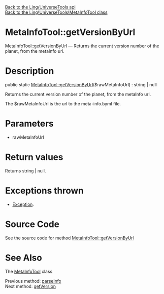 [Back to the Ling/UniverseTools api](https://github.com/lingtalfi/UniverseTools/blob/master/doc/api/Ling/UniverseTools.md)<br>
[Back to the Ling\UniverseTools\MetaInfoTool class](https://github.com/lingtalfi/UniverseTools/blob/master/doc/api/Ling/UniverseTools/MetaInfoTool.md)


MetaInfoTool::getVersionByUrl
================



MetaInfoTool::getVersionByUrl — Returns the current version number of the planet, from the metaInfo url.




Description
================


public static [MetaInfoTool::getVersionByUrl](https://github.com/lingtalfi/UniverseTools/blob/master/doc/api/Ling/UniverseTools/MetaInfoTool/getVersionByUrl.md)($rawMetaInfoUrl) : string | null




Returns the current version number of the planet, from the metaInfo url.

The $rawMetaInfoUrl is the url to the meta-info.byml file.




Parameters
================


- rawMetaInfoUrl

    


Return values
================

Returns string | null.


Exceptions thrown
================

- [Exception](http://php.net/manual/en/class.exception.php).&nbsp;







Source Code
===========
See the source code for method [MetaInfoTool::getVersionByUrl](https://github.com/lingtalfi/UniverseTools/blob/master/MetaInfoTool.php#L56-L64)


See Also
================

The [MetaInfoTool](https://github.com/lingtalfi/UniverseTools/blob/master/doc/api/Ling/UniverseTools/MetaInfoTool.md) class.

Previous method: [parseInfo](https://github.com/lingtalfi/UniverseTools/blob/master/doc/api/Ling/UniverseTools/MetaInfoTool/parseInfo.md)<br>Next method: [getVersion](https://github.com/lingtalfi/UniverseTools/blob/master/doc/api/Ling/UniverseTools/MetaInfoTool/getVersion.md)<br>

